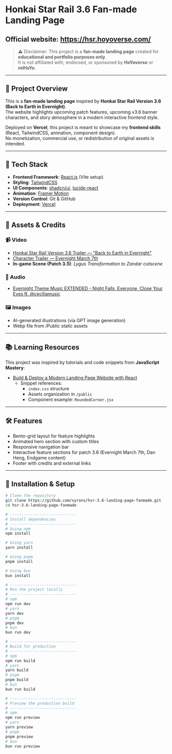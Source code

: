 # Honkai Star Rail 3.6 Fan-made Landing Page

## Official website: https://hsr.hoyoverse.com/

> ⚠️ Disclaimer: This project is a **fan-made landing page** created for **educational and portfolio purposes only**.  
It is not affiliated with, endorsed, or sponsored by **HoYoverse** or **miHoYo**.

---

## 🌌 Project Overview
This is a **fan-made landing page** inspired by **Honkai Star Rail Version 3.6 (Back to Earth in Evernight)**.  
The website highlights upcoming patch features, upcoming v3.6 banner characters, and story atmosphere in a modern interactive frontend style.  

Deployed on **Vercel**, this project is meant to showcase my **frontend skills** (React, TailwindCSS, animation, component design).  
No monetization, commercial use, or redistribution of original assets is intended.  

---

## 🚀 Tech Stack
- **Frontend Framework**: [React.js](https://react.dev/) (Vite setup)
- **Styling**: [TailwindCSS](https://tailwindcss.com/)
- **UI Components**: [shadcn/ui](https://ui.shadcn.com/), [lucide-react](https://lucide.dev/icons/)
- **Animation**: [Framer Motion](https://www.framer.com/motion/)
- **Version Control**: Git & GitHub
- **Deployment**: [Vercel](https://vercel.com/)

---

## 🎥 Assets & Credits

### 📹 Video
- [Honkai Star Rail Version 3.6 Trailer — "Back to Earth in Evernight"](https://youtu.be/VJ6XyhwuaMc?si=JcJZtGfSz8iG-YQh)  
- [Character Trailer — Evernight March 7th](https://youtu.be/_2B_woXdf_E?si=OdFdUMZDAzjc9x4m)  
- **In-game Scene (Patch 3.5)**: *Lygus Transformation to Zandar cutscene*  

### 🎵 Audio
- [Evernight Theme Music EXTENDED - Night Falls, Everyone, Close Your Eyes ft. ‪@ceciliamusic‬](https://youtu.be/YiP13huGimo?si=b-BKvrQVSAtkD77r)  

### 🖼️ Images
- AI-generated illustrations (via GPT image generation)
- Webp file from /Public static assets

---

## 📚 Learning Resources
This project was inspired by tutorials and code snippets from **JavaScript Mastery**:  
- [Build & Deploy a Modern Landing Page Website with React](https://youtu.be/zA9r5zTllx4?si=6Rnv3deosnxpuXZK)  
  - Snippet references:
    - `index.css` structure  
    - Assets organization in `/public`  
    - Component example: `RoundedCorner.jsx`  

---

## 🛠️ Features
- Bento-grid layout for feature highlights  
- Animated hero section with custom titles  
- Responsive navigation bar  
- Interactive feature sections for patch 3.6 (Evernight March 7th, Dan Heng, Endgame content)  
- Footer with credits and external links  

---

## 📌 Installation & Setup

```bash
# Clone the repository
git clone https://github.com/vyrons/hsr-3.6-landing-page-fanmade.git
cd hsr-3.6-landing-page-fanmade

# -----------------------------
# Install dependencies
# -----------------------------
# Using npm
npm install

# Using yarn
yarn install

# Using pnpm
pnpm install

# Using bun
bun install

# -----------------------------
# Run the project locally
# -----------------------------
# npm
npm run dev
# yarn
yarn dev
# pnpm
pnpm dev
# bun
bun run dev

# -----------------------------
# Build for production
# -----------------------------
# npm
npm run build
# yarn
yarn build
# pnpm
pnpm build
# bun
bun run build

# -----------------------------
# Preview the production build
# -----------------------------
# npm
npm run preview
# yarn
yarn preview
# pnpm
pnpm preview
# bun
bun run preview
